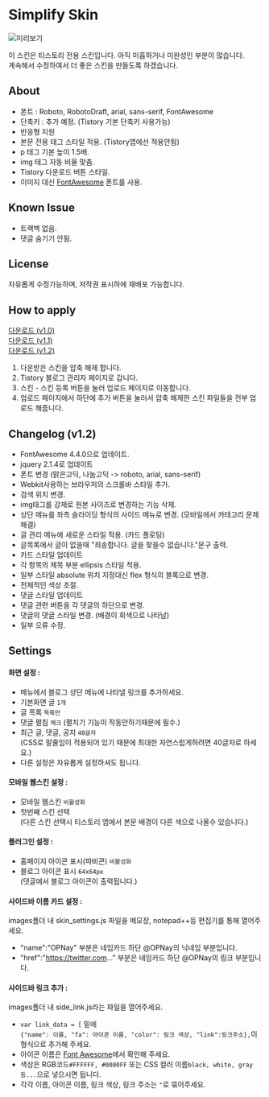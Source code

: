 # Simplify Skin
![미리보기](http://cfile3.uf.tistory.com/image/2314CF3D557D4E7D1D233C)

이 스킨은 티스토리 전용 스킨입니다. 아직 미흡하거나 미완성인 부분이 많습니다.<br>
계속해서 수정하여서 더 좋은 스킨을 만들도록 하겠습니다.

## About
- 폰트 : Roboto, RobotoDraft, arial, sans-serif, FontAwesome
- 단축키 : 추가 예정. (Tistory 기본 단축키 사용가능)
- 반응형 지원
- 본문 전용 태그 스타일 적용. (Tistory앱에선 적용안됨)
 - p 태그 기본 높이 1.5배.
 - img 태그 자동 비율 맞춤.
 - Tistory 다운로드 버튼 스타일.
- 이미지 대신 [FontAwesome](http://fortawesome.github.io/Font-Awesome/) 폰트를 사용.

## Known Issue
- 트랙백 없음.
- 댓글 숨기기 안됨.

## License
자유롭게 수정가능하며, 저작권 표시하에 재배포 가능합니다.

## How to apply
[다운로드 (v1.0)](https://github.com/OPNay/Tistory-Skin/archive/Simplify-v1.0.zip)<br>
[다운로드 (v1.1)](https://github.com/OPNay/Tistory-Skin/archive/Simplify-v1.1.zip)<br>
[다운로드 (v1.2)](https://github.com/OPNay/Tistory-Skin/archive/Simplify-v1.2.zip)

1. 다운받은 스킨을 압축 해제 합니다.
2. Tistory 블로그 관리자 페이지로 갑니다.
3. 스킨 - 스킨 등록 버튼을 눌러 업로드 페이지로 이동합니다.
4. 업로드 페이지에서 하단에 추가 버튼을 눌러서 압축 해제한 스킨 파일들을 전부 업로드 해줍니다. 

## Changelog (v1.2)
- FontAwesome 4.4.0으로 업데이트.
- jquery 2.1.4로 업데이트
- 폰트 변경 (맑은고딕, 나눔고딕 -> roboto, arial, sans-serif)
- Webkit사용하는 브라우저의 스크롤바 스타일 추가.
- 검색 위치 변경.
- img태그를 강제로 원본 사이즈로 변경하는 기능 삭제.
- 상단 메뉴를 좌측 슬라이딩 형식의 사이드 메뉴로 변경. (모바일에서 카테고리 문제 해결)
- 글 관리 메뉴에 새로운 스타일 적용. (카드 플로팅)
- 글목록에서 글이 없을때 "죄송합니다. 글을 찾을수 없습니다."문구 출력.
- 카드 스타일 업데이트
 - 각 항목의 제목 부분 ellipsis 스타일 적용.
 - 일부 스타일 absolute 위치 지정대신 flex 형식의 블록으로 변경.
 - 전체적인 색상 조절.
- 댓글 스타일 업데이트
 - 댓글 관련 버튼을 각 댓글의 하단으로 변경.
 - 댓글의 댓글 스타일 변경. (배경이 회색으로 나타남)
- 일부 오류 수정.

## Settings

#### 화면 설정 :
- 메뉴에서 블로그 상단 메뉴에 나타낼 링크를 추가하세요.
- 기본화면 글 `1개`
- 글 목록 `목록만`
- 댓글 펼침 `체크` (펼치기 기능이 작동안하기때문에 필수.)
- 최근 글, 댓글, 공지 `40글자`<br>
  (CSS로 말줄임이 적용되어 있기 때문에 최대한 자연스럽게하려면 40글자로 하세요.)
- 다른 설정은 자유롭게 설정하셔도 됩니다.

#### 모바일 웹스킨 설정 :
- 모바일 웹스킨 `비활성화`
- 첫번째 스킨 선택<br>
  (다른 스킨 선택시 티스토리 앱에서 본문 배경이 다른 색으로 나올수 있습니다.)

#### 플러그인 설정 :
- 홈페이지 아이콘 표시(파비콘) `비활성화`
- 블로그 아이콘 표시 `64x64px`<br>
  (댓글에서 블로그 아이콘이 출력됩니다.)

#### 사이드바 이름 카드 설정 :
images폴더 내 skin_settings.js 파일을 메모장, notepad++등 편집기를 통해 열어주세요.
- "name":"OPNay" 부분은 네임카드 하단 @OPNay의 닉네임 부분입니다.
- "href":"https://twitter.com..." 부분은 네임카드 하단 @OPNay의 링크 부분입니다.

#### 사이드바 링크 추가 :
images폴더 내 side_link.js라는 파일을 열어주세요.
- `var link_data = [` 밑에<br>
  `{"name": 이름, "fa": 아이콘 이름, "color": 링크 색상, "link":링크주소},`이 형식으로 추가해 주세요.<br>
- 아이콘 이름은 [Font Awesome](http://fortawesome.github.io/Font-Awesome/icons)에서 확인해 주세요.
- 색상은 RGB코드`#FFFFFF, #0000FF` 또는 CSS 컬러 이름`black, white, gray 등...`으로 넣으시면 됩니다.
- 각각 이름, 아이콘 이름, 링크 색상, 링크 주소는 `"`로 묶어주세요.
